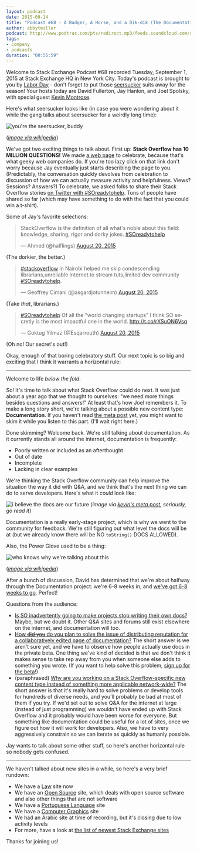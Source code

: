 ```yaml
---
layout: podcast
date: 2015-09-14
title: "Podcast #68 - A Badger, A Horse, and a Dik-dik (The Documentation Episode)"
author: abbytmiller
podcast: http://www.podtrac.com/pts/redirect.mp3/feeds.soundcloud.com/stream/223184390-stack-exchange-stack-exchange-podcast-episode-68-a-badger-a-horse-and-a-dik-dik-the-documentation-episode.mp3
tags:
- company
- podcasts
duration: "00:55:59"
---
```


Welcome to Stack Exchange Podcast #68 recorded Tuesday, September 1, 2015 at Stack Exchange HQ in New York City. Today's podcast is brought to you by [Labor Day](https://en.wikipedia.org/wiki/Labor_Day) - don't forget to put those [seersucker](https://en.wikipedia.org/wiki/Seersucker) suits away for the season! Your hosts today are David Fullerton, Jay Hanlon, and Joel Spolsky, with special guest [Kevin Montrose](http://stackoverflow.com/users/80572/kevin-montrose).

Here's what seersucker looks like (in case you were wondering about it while the gang talks about seersucker for a weirdly long time):

![you're the seersucker, buddy](http://i.stack.imgur.com/JOKhP.jpg)

(*[image via wikipedia](https://en.wikipedia.org/wiki/Seersucker#/media/File:Seersucker01.jpg)*)

We've got two exciting things to talk about. First up: **Stack Overflow has 10 MILLION QUESTIONS!** We made [a web page](http://stackoverflow.com/10m) to celebrate, because that's what geeky web companies do. If you're too lazy click on that link don't worry because Jay eventually just starts describing the page to you. (Predictably, the conversation quickly devolves from celebration to discussion of how we can actually measure activity and helpfulness. Views? Sessions? Answers?) To celebrate, we asked folks to share their Stack Overflow stories [on Twitter with #SOreadytohelp](https://twitter.com/search?q=%23SOreadytohelp). Tons of people have shared so far (which may have something to do with the fact that you could win a t-shirt). 

Some of Jay's favorite selections:

<blockquote class="twitter-tweet" lang="en"><p lang="en" dir="ltr">StackOverflow is the definition of all what&#39;s noble about this field: knowledge, sharing, rigor and dorky jokes. <a href="https://twitter.com/hashtag/SOreadytohelp?src=hash">#SOreadytohelp</a></p>&mdash; Ahmed (@halflings) <a href="https://twitter.com/halflings/status/634481409349013505">August 20, 2015</a></blockquote> <script async src="//platform.twitter.com/widgets.js" charset="utf-8"></script>

(The dorkier, the better.)

<blockquote class="twitter-tweet" lang="en"><p lang="en" dir="ltr"><a href="https://twitter.com/hashtag/stackoverflow?src=hash">#stackoverflow</a> in Nairobi helped me skip condescending librarians,unreliable Internet to stream tuts,limited dev community <a href="https://twitter.com/hashtag/SOreadytohelp?src=hash">#SOreadytohelp</a>.</p>&mdash; Geoffrey Cimani (@asgardjotunheim) <a href="https://twitter.com/asgardjotunheim/status/634433014081191936">August 20, 2015</a></blockquote> <script async src="//platform.twitter.com/widgets.js" charset="utf-8"></script>

(Take *that*, librarians.)

<blockquote class="twitter-tweet" lang="en"><p lang="en" dir="ltr"><a href="https://twitter.com/hashtag/SOreadytohelp?src=hash">#SOreadytohelp</a>&#10;Of all the &quot;world changing startups&quot; I think SO secretly is the most impactful one in the world. &#10;<a href="http://t.co/rXSuON6Vsq">http://t.co/rXSuON6Vsq</a></p>&mdash; Goktug Yilmaz (@Esqarrouth) <a href="https://twitter.com/Esqarrouth/status/634477715320631296">August 20, 2015</a></blockquote> <script async src="//platform.twitter.com/widgets.js" charset="utf-8"></script>

(Oh no! Our secret's out!)

Okay, enough of that boring celebratory stuff. Our next topic is so big and exciting that I think it warrants a horizontal rule:

-----

Welcome to life *below the fold*.

So! It's time to talk about what Stack Overflow could do next. It was just about a year ago that we thought to ourselves: "we need more things besides questions and answers!" At least that's how Joel remembers it. To make a long story short, we're talking about a possible new content type: **Documentation**.  If you haven't read [the meta post](http://meta.stackoverflow.com/q/303865/865899) yet, you might want to skim it while you listen to this part. (I'll wait right here.)

Done skimming? Welcome back. We're still talking about documentation. As it currently stands all around the internet, documentation is frequently:

* Poorly written or included as an afterthought
* Out of date
* Incomplete
* Lacking in clear examples

We're thinking the Stack Overflow community can help improve the situation the way it did with Q&A, and we think that's the next thing we can do to serve developers. Here's what it *could* look like: 

![i believe the docs are our future](http://i.stack.imgur.com/M0bqw.png)
(*image via [kevin's meta post](http://meta.stackoverflow.com/q/303865/865899), seriously, go read it*)

Documentation is a really early-stage project, which is why we went to the community for feedback. We're still figuring out what level the docs will be at (but we already know there will be NO `toString()` DOCS ALLOWED). 

Also, the Power Glove used to be a thing: 

![who knows why we're talking about this](http://i.stack.imgur.com/uAhTh.jpg)

(*[image via wikipedia](https://en.wikipedia.org/wiki/Power_Glove)*)

After a bunch of discussion, David has determined that we're about halfway through the Documentation project: we're 6-8 weeks in, and [we've got 6-8 weeks to go](http://meta.stackexchange.com/a/19514/165581). Perfect!

Questions from the audience: 

* [Is SO inadvertently going to make projects stop writing their own docs?](http://chat.stackexchange.com/transcript/message/23817346#23817346) Maybe, but we doubt it. Other Q&A sites and forums still exist elsewhere on the internet, and documentation will too.
* [How <strike>did you</strike> do you plan to solve the issue of distributing reputation for a collaboratively edited page of documentation?](http://chat.stackexchange.com/transcript/message/23817350#23817350) The short answer is we aren't sure yet, and we have to observe how people actually use docs in the private beta. One thing we've kind of decided is that we don't think it makes sense to take rep away from you when someone else adds to something you wrote. (If you want to help solve this problem, [sign up for the beta](https://docs.google.com/forms/d/13ynCK-DEy0osod8VIENajnbFJNZxXm1jyeupBrl5v44/viewform)!)
* (paraphrased) [Why are you working on a Stack Overflow-specific new content type instead of something more applicable network-wide?](http://chat.stackexchange.com/transcript/message/23817342#23817342) The short answer is that it's really hard to solve problems or develop tools for hundreds of diverse needs, and you'll probably be bad at most of them if you try. If we'd set out to solve Q&A for the internet at large (instead of just programming) we wouldn't have ended up with Stack Overflow and it probably would have been worse for everyone. But something like documentation could be useful for a lot of sites, once we figure out how it will work for developers. Also, we have to very aggressively constrain so we can iterate as quickly as humanly possible.

Jay wants to talk about some other stuff, so here's another horizontal rule so nobody gets confused.

-----

We haven't talked about new sites in a while, so here's a very brief rundown:

* We have a [Law](http://law.stackexchange.com) site now
* We have an [Open Source](http://opensource.stackexchange.com) site, which deals with open source software and also other things that are not software 
* We have a [Portuguese Language](http://portuguese.stackexchange.com) site
* We have a [Computer Graphics](http://computergraphics.stackexchange.com) site
* We had an Arabic site at time of recording, but it's closing due to low activity levels
* For more, have a look at [the list of newest Stack Exchange sites](http://stackexchange.com/sites#newest)

Thanks for joining us!


